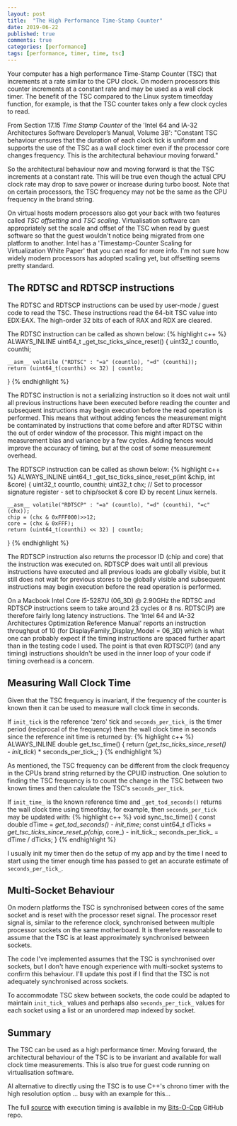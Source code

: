 ```yaml
---
layout: post
title:  "The High Performance Time-Stamp Counter"
date: 2019-06-22
published: true
comments: true
categories: [performance]
tags: [performance, timer, time, tsc]
---
```


Your computer has a high performance Time-Stamp Counter (TSC) that increments at a rate similar to the CPU clock. On modern processors this counter increments at a constant rate and may be used as a wall clock timer. The benefit of the TSC compared to the Linux system timeofday function, for example, is that the TSC counter takes only a few clock cycles to read.

From Section 17.15 _Time Stamp Counter_ of the 'Intel 64 and IA-32 Architectures Software Developer’s Manual, Volume 3B': "Constant TSC behaviour ensures that the duration of each clock tick is uniform and supports the use of the TSC as a wall clock timer even if the processor core changes frequency. This is the architectural behaviour moving forward." 

So the architectural behaviour now and moving forward is that the TSC increments at a constant rate. This will be true even though the actual CPU clock rate may drop to save power or increase during turbo boost. Note that on certain processors, the TSC frequency may not be the same as the CPU frequency in the brand string.

On virtual hosts modern processors also got your back with two features called _TSC offsetting_ and _TSC scaling_. Virtualisation software can appropriately set the scale and offset of the TSC when read by guest software so that the guest wouldn't notice being migrated from one platform to another. Intel has a 'Timestamp-Counter Scaling for Virtualization White Paper' that you can read for more info. I'm not sure how widely modern processors has adopted scaling yet, but offsetting seems pretty standard.

## The RDTSC and RDTSCP instructions
The RDTSC and RDTSCP instructions can be used by user-mode / guest code to read the TSC. These instructions read the 64-bit TSC value into EDX:EAX. The high-order 32 bits of each of RAX and RDX are cleared. 

The RDTSC instruction can be called as shown below:
{% highlight c++ %}
  ALWAYS_INLINE uint64_t _get_tsc_ticks_since_reset() {
    uint32_t countlo, counthi;

    __asm__ volatile ("RDTSC" : "=a" (countlo), "=d" (counthi));
    return (uint64_t(counthi) << 32) | countlo;
  }
{% endhighlight %}

The RDTSC instruction is not a serializing instruction so it does not wait until all previous instructions have been executed before reading the counter and subsequent instructions may begin execution before the read operation is performed. This means that without adding fences the measurement might be contaminated by instructions that come before and after RDTSC within the out of order window of the processor. This might impact on the measurement bias and variance by a few cycles. Adding fences would improve the accuracy of timing, but at the cost of some measurement overhead.

The RDTSCP instruction can be called as shown below:
{% highlight c++ %}
  ALWAYS_INLINE uint64_t _get_tsc_ticks_since_reset_p(int &chip, int &core) {
    uint32_t countlo, counthi;
    uint32_t chx; // Set to processor signature register - set to chip/socket & core ID by recent Linux kernels.

    __asm__ volatile("RDTSCP" : "=a" (countlo), "=d" (counthi), "=c" (chx));
    chip = (chx & 0xFFF000)>>12;
    core = (chx & 0xFFF);
    return (uint64_t(counthi) << 32) | countlo;
  }
{% endhighlight %}

The RDTSCP instruction also returns the processor ID (chip and core) that the instruction was executed on. RDTSCP does wait until all previous instructions have executed and all previous loads are globally visible, but it still does not wait for previous stores to be globally visible and subsequent instructions may begin execution before the read operation is performed.

On a Macbook Intel Core i5-5287U (06_3D) @ 2.90GHz the RDTSC and RDTSCP instructions seem to take around 23 cycles or 8 ns. RDTSC(P) are therefore fairly long latency instructions. The 'Intel 64 and IA-32 Architectures Optimization Reference Manual' reports an instruction throughput of 10 (for DisplayFamily_Display_Model = 06_3D) which is what one can probably expect if the timing instructions are spaced further apart than in the testing code I used. The point is that even RDTSC(P) (and any timing) instructions shouldn't be used in the inner loop of your code if timing overhead is a concern.

## Measuring Wall Clock Time
Given that the TSC frequency is invariant, if the frequency of the counter is known then it can be used to measure wall clock time in seconds.

If `init_tick` is the reference 'zero' tick and `seconds_per_tick_` is the timer period (reciprocal of the frequency) then the wall clock time in seconds since the reference init time is returned by:
{% highlight c++ %}
  ALWAYS_INLINE double get_tsc_time() {
    return (_get_tsc_ticks_since_reset() - init_tick_) * seconds_per_tick_;
  }
{% endhighlight %}

As mentioned, the TSC frequency can be different from the clock frequency in the CPUs brand string returned by the CPUID instruction. One solution to finding the TSC frequency is to count the change in the TSC between two known times and then calculate the TSC's `seconds_per_tick`.  

If `init_time_` is the known reference time and `_get_tod_seconds()` returns the wall clock time using timeofday, for example, then `seconds_per_tick` may be updated with: 
{% highlight c++ %}
  void sync_tsc_time() {
      const double dTime = _get_tod_seconds() - init_time_;
      const uint64_t dTicks = _get_tsc_ticks_since_reset_p(chip_, core_) - init_tick_;
      seconds_per_tick_ = dTime / dTicks;
  }
{% endhighlight %}

I usually init my timer then do the setup of my app and by the time I need to start using the timer enough time has passed to get an accurate estimate of `seconds_per_tick_`.

## Multi-Socket Behaviour
On modern platforms the TSC is synchronised between cores of the same socket and is reset with the processor reset signal. The processor reset signal is, similar to the reference clock, synchronised between multiple processor sockets on the same motherboard. It is therefore reasonable to assume that the TSC is at least approximately synchronised between sockets.

The code I've implemented assumes that the TSC is synchronised over sockets, but I don't have enough experience with multi-socket systems to confirm this behaviour. I'll update this post if I find that the TSC is not adequately synchronised across sockets.

To accommodate TSC skew between sockets, the code could be adapted to maintain `init_tick_` values and perhaps also `seconds_per_tick_` values for each socket using a list or an unordered map indexed by socket.

## Summary
The TSC can be used as a high performance timer. Moving forward, the architectural behaviour of the TSC is to be invariant and available for wall clock time measurements. This is also true for guest code running on virtualisation software. 

Al alternative to directly using the TSC is to use C++'s chrono timer with the high resolution option ... busy with an example for this...

The full [source](https://github.com/bduvenhage/Bits-O-Cpp/tree/master/time) with execution timing
is available in my [Bits-O-Cpp](https://github.com/bduvenhage/Bits-O-Cpp) GitHub repo.

